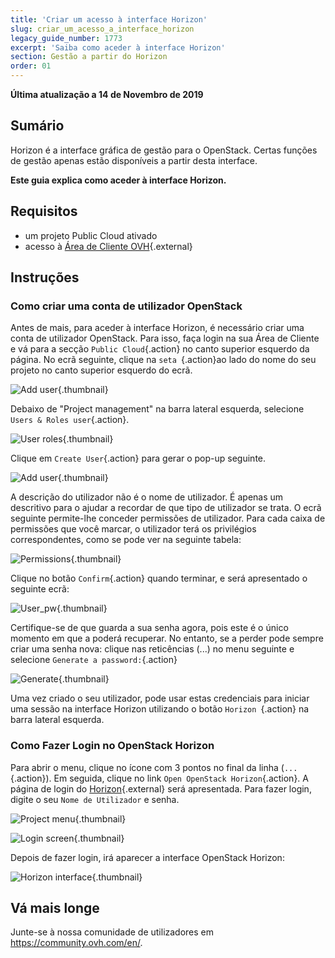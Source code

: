 ```yaml
---
title: 'Criar um acesso à interface Horizon'
slug: criar_um_acesso_a_interface_horizon
legacy_guide_number: 1773
excerpt: 'Saiba como aceder à interface Horizon'
section: Gestão a partir do Horizon
order: 01
---
```


**Última atualização a 14 de Novembro de 2019**

## Sumário

Horizon é a interface gráfica de gestão para o OpenStack. Certas funções de gestão apenas estão disponíveis a partir desta interface.

**Este guia explica como aceder à interface Horizon.**


## Requisitos

- um projeto Public Cloud ativado
- acesso à [Área de Cliente OVH](https://ovh.com/auth/?action=gotomanager){.external}

## Instruções

### Como criar uma conta de utilizador OpenStack

Antes de mais, para aceder à interface Horizon, é necessário criar uma conta de utilizador OpenStack. Para isso, faça login na sua Área de Cliente e vá para a secção `Public Cloud`{.action} no canto superior esquerdo da página. No ecrã seguinte, clique na `seta `{.action}ao lado do nome do seu projeto no canto superior esquerdo do ecrã.

![Add user](images/select_project.png){.thumbnail}

Debaixo de "Project management" na barra lateral esquerda, selecione `Users & Roles user`{.action}.

![User roles](images/users_roles.png){.thumbnail}

Clique em `Create User`{.action} para gerar o pop-up seguinte.

![Add user](images/adduser.png){.thumbnail}

A descrição do utilizador não é o nome de utilizador. É apenas um descritivo para o ajudar a recordar de que tipo de utilizador se trata. O ecrã seguinte permite-lhe conceder permissões de utilizador. Para cada caixa de permissões que você marcar, o utilizador terá os privilégios correspondentes, como se pode ver na seguinte tabela:

![Permissions](images/permissions.png){.thumbnail}

Clique no botão `Confirm`{.action} quando terminar, e será apresentado o seguinte ecrã:

![User_pw](images/user_pw.png){.thumbnail}

Certifique-se de que guarda a sua senha agora, pois este é o único momento em que a poderá recuperar. No entanto, se a perder pode sempre criar uma senha nova: clique nas reticências (...) no menu seguinte e selecione  `Generate a password:`{.action}

![Generate](images/generatepw.png){.thumbnail}

Uma vez criado o seu utilizador, pode usar estas credenciais para iniciar uma sessão na interface Horizon utilizando o botão `Horizon `{.action} na barra lateral esquerda.

### Como Fazer Login no OpenStack Horizon

Para abrir o menu, clique no ícone com 3 pontos no final da linha (`...`{.action}). Em seguida, clique no link `Open OpenStack Horizon`{.action}. A página de login do [Horizon](https://horizon.cloud.ovh.net/auth/login/){.external} será apresentada. Para fazer login, digite o seu `Nome de Utilizador` e senha.

![Project menu](images/3_H_open_menu.png){.thumbnail}

![Login screen](images/4_H_login_window.png){.thumbnail}

Depois de fazer login, irá aparecer a interface OpenStack Horizon:

![Horizon interface](images/5_H_view.png){.thumbnail}


## Vá mais longe

Junte-se à nossa comunidade de utilizadores em <https://community.ovh.com/en/>.